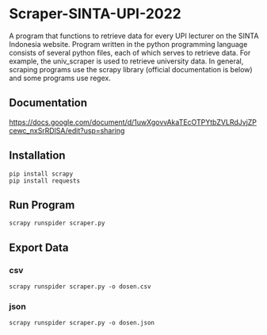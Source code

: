 # Scraper-SINTA-UPI-2022
A program that functions to retrieve data for every UPI lecturer on the SINTA Indonesia website. Program written in the python programming language consists of several python files, each of which serves to retrieve data. For example, the univ_scraper is used to retrieve university data. In general, scraping programs use the scrapy library (official documentation is below) and some programs use regex.

## Documentation
https://docs.google.com/document/d/1uwXgovvAkaTEcOTPYtbZVLRdJvjZPcewc_nxSrRDlSA/edit?usp=sharing

## Installation
    pip install scrapy
    pip install requests

## Run Program
    scrapy runspider scraper.py
    
## Export Data
### csv
    scrapy runspider scraper.py -o dosen.csv
### json
    scrapy runspider scraper.py -o dosen.json
    
